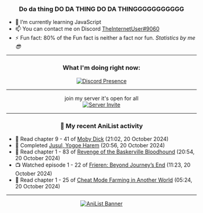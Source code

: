 <div align="center">

### Do da thing DO DA THING DO DA THINGGGGGGGGGGG
</div>

- 🌱 I’m currently learning JavaScript
- 📫 You can contact me on Discord [TheInternetUser#9060](https://discord.com/users/534117072796385300)
- ⚡ Fun fact: 80% of the Fun fact is neither a fact nor fun. _Statistics by me 😎_
<hr>

<div align="center">

### What I'm doing right now:
[![Discord Presence](https://lanyard.cnrad.dev/api/534117072796385300)](https://discord.com/users/534117072796385300)
<hr>

join my server it's open for all <br>
[![Server Invite](https://invidget.switchblade.xyz/bfYgVHxrSs)](https://discord.gg/bfYgVHxrSs)

<hr>
  
### 🌸 My recent AniList activity

</div>

<!-- ANILIST_ACTIVITY:start -->

-   📖 Read chapter 9 - 41 of [Moby Dick](https://anilist.co/manga/172094) (21:02, 20 October 2024)
-   📖 Completed [Jusul, Yogoe Harem](https://anilist.co/manga/175759) (20:56, 20 October 2024)
-   📖 Read chapter 1 - 83 of [Revenge of the Baskerville Bloodhound](https://anilist.co/manga/163824) (20:54, 20 October 2024)
-   📺 Watched episode 1 - 22 of [Frieren: Beyond Journey’s End](https://anilist.co/anime/154587) (11:23, 20 October 2024)
-   📖 Read chapter 1 - 25 of [Cheat Mode Farming in Another World](https://anilist.co/manga/137901) (05:24, 20 October 2024)

<!-- ANILIST_ACTIVITY:end -->
<hr>

<div align="center">

[![AniList Banner](https://img.anili.st/User/929966)](https://anilist.co/user/TheInternetUser)

<!-- ![Profile views](https://gpvc.arturio.dev/TheInternetUse7) Since 2023-01-09 -->
<br>


</div>
